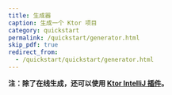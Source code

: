 ```yaml
---
title: 生成器
caption: 生成一个 Ktor 项目
category: quickstart
permalink: /quickstart/generator.html
skip_pdf: true
redirect_from:
  - /quickstart/quickstart/generator.html
---
```


<!--<https://ktor.io/start>-->

**注：除了在线生成，还可以使用 [Ktor IntelliJ 插件](/quickstart/quickstart/intellij-idea/plugin.html)。**

<div id="generator_id"></div>

<script type="text/javascript">
window.addEventListener('popstate', function(event) {
    const iframe = document.getElementById('iframe_generator');
    if (iframe) {
        iframe.contentWindow.postMessage({type: "updateHash", value: window.location.hash}, "*")
    }
});
window.addEventListener('message', function(event) {
    if (event.data && event.data.type === "updateHash") {
        history.pushState({}, "", window.location.pathname + "#" + event.data.value.replace(/^#/, ''));
    }
});
document.getElementById('generator_id').innerHTML = '<iframe id="iframe_generator" src="{{ site.ktor_init_tools_url }}' + location.hash.replace(/"/g, '\\"') + '" style="border:1px solid #343a40;width:100%;height:574px;"></iframe>';
</script>
